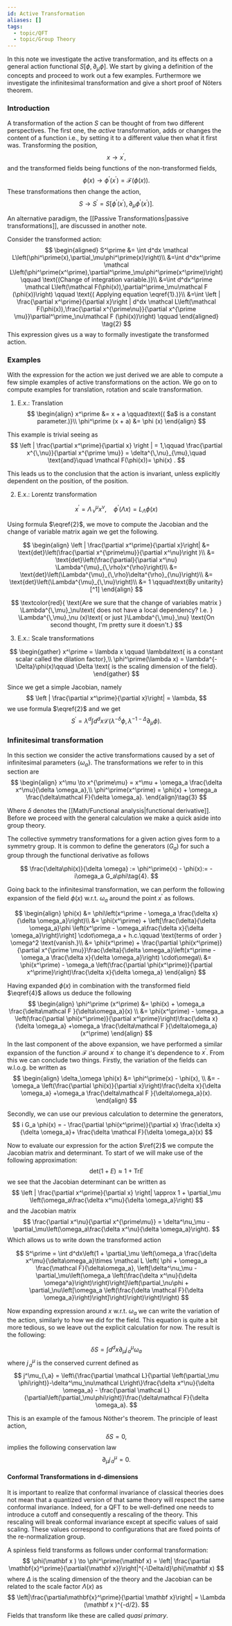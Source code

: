 ```yaml
---
id: Active Transformation
aliases: []
tags:
  - topic/QFT
  - topic/Group Theory
---
```


In this note we investigate the active transformation, and its effects on a general action functional $S[\phi, \partial_\mu\phi]$. We start by giving a definition of the concepts and proceed to work out a few examples. Furthermore we investigate the infinitesimal transformation and give a short proof of Nöters theorem.

### Introduction
A transformation of the action $S$ can be thought of from two different perspectives. The first one, the *active* transformation, adds or changes the content of a function i.e., by setting it to a different value then what it first was.
Transforming the position,
$$
x \to x^\prime,
$$
and the transformed fields being functions of the non-transformed fields,
$$
\phi(x) \to \phi^\prime(x^\prime) = \mathcal F \left(\phi(x)\right).
\tag{1}
$$
These transformations then change the action,
$$
S \to S^\prime = S[\phi^\prime(x^\prime), \partial_\mu\phi^\prime(x^\prime)].
$$

An alternative paradigm, the [[Passive Transformations|passive transformations]], are discussed in another note.

Consider the transformed action:
$$
\begin{aligned}
S^\prime &= \int d^dx \mathcal L\left(\phi^\prime(x),\partial_\mu\phi^\prime(x)\right)\\
&=\int d^dx^\prime \mathcal L\left(\phi^\prime(x^\prime),\partial^\prime_\mu\phi^\prime(x^\prime)\right) \qquad \text{(Change of integration variable.)}\\
&=\int d^dx^\prime \mathcal L\left(\mathcal F(\phi(x)),\partial^\prime_\mu\mathcal F (\phi(x))\right) \qquad \text{( Applying equation \eqref{1}.)}\\
&=\int \left | \frac{\partial x^\prime}{\partial x}\right | d^dx \mathcal L\left(\mathcal F(\phi(x)),\frac{\partial x^{\prime\nu}}{\partial x^{\prime \mu}}\partial^\prime_\nu\mathcal F (\phi(x))\right) \qquad
\end{aligned}
\tag{2}
$$
This expression gives us a way to formally investigate the transformed action.
### Examples
With the expression for the action we just derived we are able to compute a few simple examples of active transformations on the action. We go on to compute examples for translation, rotation and scale transformation.


1. E.x.: Translation
$$
\begin{align}
x^\prime &= x + a \qquad\text{( $a$ is a constant parameter.)}\\
\phi^\prime (x + a) &= \phi (x)
\end{align}
$$

This example is trivial seeing as
$$
\left | \frac{\partial x^\prime}{\partial x} \right | = 1,\qquad \frac{\partial x^{\,\nu}}{\partial x^{\prime \mu}} = \delta^{\,\nu}_{\mu},\quad \text{and}\quad \mathcal F(\phi(x))= \phi(x) .
$$

This leads us to the conclusion that the action is invariant, unless explicitly dependent on the position, of the position.

2. E.x.: Lorentz transformation

$$
x^\prime = \Lambda^\mu_{\,\nu}x^\nu,\quad \phi^\prime(\Lambda x) = L_\Lambda \phi(x)
$$

Using formula $\eqref{2}$, we move to compute the Jacobian and the change of variable matrix again we get the following.


$$
\begin{align}
\left | \frac{\partial x^\prime}{\partial x}\right|
&= \text{det}\left(\frac{\partial x^{\prime\mu}}{\partial x^\nu}\right )\\
&= \text{det}\left(\frac{\partial}{\partial x^\nu} \Lambda^{\mu}_{\,\rho}x^{\rho}\right)\\
&= \text{det}\left(\Lambda^{\mu}_{\,\rho}\delta^{\rho}_{\nu}\right)\\
&= \text{det}\left(\Lambda^{\mu}_{\,\nu}\right)\\
&= 1 \qquad\text{By unitarity}[^1]
\end{align}
$$

$$
\textcolor{red}{
\text{Are we sure that the change of variables matrix } \Lambda^{\,\mu}_\nu\text{ does not have a local dependency? I.e. } \Lambda^{\,\mu}_\nu (x)\text{ or just }\Lambda^{\,\mu}_\nu}
\text{On second thought, I'm pretty sure it doesn't.}
$$
[^1]: There are representations of the Lorentz group that are non-unitary. However for our purposes I we will strictly use unitary ones. (I think)

3. E.x.: Scale transformations

$$
\begin{gather}
x^\prime = \lambda x \qquad \lambda\text{ is a constant scalar called the dilation factor},\\
\phi^\prime(\lambda x) = \lambda^{-\Delta}\phi(x)\qquad \Delta \text{ is the scaling dimension of the field}.
\end{gather}
$$

Since we get a simple Jacobian, namely
$$
\left | \frac{\partial x^\prime}{\partial x}\right| = \lambda,
$$
we use formula $\eqref{2}$ and we get
$$
S^\prime = \lambda^d \int d^dx \mathcal L (\lambda^{-\delta} \phi, \lambda^{-1 -\Delta}\partial_\mu\phi).
$$
### Infinitesimal transformation

In this section we consider the active transformations caused by a set of infinitesimal parameters $\{\omega_a\}$. The transformations we refer to in this section are
$$
\begin{align}
x^\mu \to x^{\prime\mu} = x^\mu + \omega_a \frac{\delta x^\mu}{\delta \omega_a},\\
\phi^\prime(x^\prime) = \phi(x) + \omega_a \frac{\delta\mathcal F}{\delta \omega_a}.
\end{align}\tag{3}
$$

Where $\delta$ denotes the [[Math/Functional analysis|functional derivative]]. Before we proceed with the general calculation we make a quick aside into group theory.

The collective symmetry transformations for a given action gives form to a symmetry group. It is common to define the generators $(G_a)$ for such a group through the functional derivative as follows

$$
\frac{\delta\phi(x)}{\delta \omega} := \phi^\prime(x) - \phi(x):= -i\omega_a G_a\phi\tag{4}.
$$

Going back to the infinitesimal transformation, we can perform the following expansion of the field $\phi(x)$ w.r.t. $\omega_a$ around the point $x^\prime$ as follows.

$$
\begin{align}
\phi(x) &= \phi\left(x^\prime - \omega_a \frac{\delta x}{\delta \omega_a}\right)\\
&= \phi(x^\prime) + \left[\frac{\delta}{\delta \omega_a}\phi \left(x^\prime - \omega_a\frac{\delta x}{\delta \omega_a}\right)\right] \cdot\omega_a + h.c.\qquad \text{terms of order } \omega^2 \text{vanish.}\\
&= \phi(x^\prime) + \frac{\partial \phi(x^\prime)}{\partial x^{\prime \mu}}\frac{\delta}{\delta \omega_a}\left(x^\prime - \omega_a \frac{\delta x}{\delta \omega_a}\right) \cdot\omega\\
&= \phi(x^\prime) - \omega_a \left(\frac{\partial \phi(x^\prime)}{\partial x^\prime}\right)\frac{\delta x}{\delta \omega_a}
\end{align}
$$

Having expanded $\phi(x)$ in combination with the transformed field $\eqref{4}$ allows us deduce the following
$$
\begin{align}
\phi^\prime (x^\prime) &= \phi(x) + \omega_a \frac{\delta\mathcal F }{\delta\omega_a}(x) \\
&= \phi(x^\prime) - \omega_a \left(\frac{\partial \phi(x^\prime)}{\partial x^\prime}\right)\frac{\delta x}{\delta \omega_a} +\omega_a \frac{\delta\mathcal F }{\delta\omega_a}(x^\prime)
\end{align}
$$
In the last component of the above expansion, we have performed a similar expansion of the function $\mathcal F$ around $x^\prime$ to change it's dependence to $x^\prime$. From this we can conclude two things. Firstly, the variation of the fields can w.l.o.g. be written as
$$
\begin{align}
\delta_\omega \phi(x) &= \phi^\prime(x) - \phi(x), \\
&= - \omega_a \left(\frac{\partial \phi(x)}{\partial x}\right)\frac{\delta x}{\delta \omega_a} +\omega_a \frac{\delta\mathcal F }{\delta\omega_a}(x).
\end{align}
$$

Secondly, we can use our previous calculation to determine the generators,
$$
i G_a \phi(x) = - \frac{\partial \phi(x^\prime)}{\partial x} \frac{\delta x}{\delta \omega_a}+ \frac{\delta \mathcal F}{\delta \omega_a}(x)
$$

Now to evaluate our expression for the action $\ref{2}$ we compute the Jacobian matrix and determinant. To start of we will make use of the following approximation:
$$
\text{det}(1 + E) \approx 1 + \text{Tr}E
$$
we see that the Jacobian determinant can be written as
$$
\left | \frac{\partial x^\prime}{\partial x} \right| \approx 1 + \partial_\mu \left(\omega_a\frac{\delta x^\mu}{\delta \omega_a}\right)
$$
and the Jacobian matrix
$$
\frac{\partial x^\nu}{\partial x^{\prime\mu}} = \delta^\nu_\mu - \partial_\mu\left(\omega_a\frac{\delta x^\nu}{\delta \omega_a}\right).
$$
Which allows us to write down the transformed action

$$
S^\prime = \int d^dx\left(1 + \partial_\mu \left(\omega_a \frac{\delta x^\mu}{\delta\omega_a}\times \mathcal L \left( \phi + \omega_a \frac{\mathcal F}{\delta\omega_a}, \left[\delta^\nu_\mu - \partial_\mu\left(\omega_a \left(\frac{\delta x^\nu}{\delta \omega^a}\right)\right)\right]\left(\partial_\nu\phi + \partial_\nu\left[\omega_a \left(\frac{\delta \mathcal F}{\delta \omega_a}\right)\right]\right)\right)\right)\right)
$$

Now expanding expression around $x$ w.r.t. $\omega_a$ we can write the variation of the action, similarly to how we did for the field. This equation is quite a bit more tedious, so we leave out the explicit calculation for now. The result is the following:

$$
\delta S = \int d^d x \partial_\mu j^\mu_{\,a}\omega_a
$$
where $j^\mu_{\,a}$ is the conserved current defined as
$$
j^\mu_{\,a} = \left\{\frac{\partial \mathcal L}{\partial \left(\partial_\mu \phi\right)}-\delta^\mu_\nu\mathcal L\right\}\frac{\delta x^\nu}{\delta \omega_a} - \frac{\partial \mathcal L}{\partial\left(\partial_\mu\phi\right)}\frac{\delta\mathcal F}{\delta \omega_a}.
$$

This is an example of the famous Nöther's theorem. The principle of least action,
$$
\delta S = 0,
$$
implies the following conservation law
$$
\partial_\mu j^\mu_{\,a} = 0.
$$

#### Conformal Transformations in d-dimensions

It is important to realize that conformal invariance of classical theories does not mean that a quantized version of that same theory will respect the same conformal invariance. Indeed, for a QFT to be well-defined one needs to introduce a cutoff and consequently a rescaling of the theory. This rescaling will break conformal invariance except at specific values of said scaling. These values correspond to configurations that are fixed points of the re-normalization group.

A spinless field transforms as follows under conformal transformation:
$$
\phi(\mathbf x ) \to \phi^\prime(\mathbf x) = \left| \frac{\partial \mathbf{x}^\prime}{\partial{\mathbf x}}\right|^{-\Delta/d}\phi(\mathbf x)
$$
where $\Delta$ is the scaling dimension of the theory and the Jacobian can be related to the scale factor $\Lambda(x)$ as
$$
\left|\frac{\partial\mathbf{x}^\prime}{\partial \mathbf x}\right| = \Lambda (\mathbf x )^{-d/2}.
$$
Fields that transform like these are called *quasi primary*.
